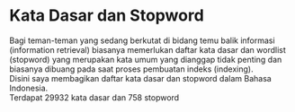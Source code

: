 # Kata Dasar dan Stopword
Bagi teman-teman yang sedang berkutat di bidang temu balik informasi (information retrieval) biasanya memerlukan daftar kata dasar dan wordlist (stopword) yang merupakan kata umum yang dianggap tidak penting dan biasanya dibuang pada saat proses pembuatan indeks (indexing).<br>
Disini saya membagikan daftar kata dasar dan stopword dalam Bahasa Indonesia.<br>
Terdapat 29932 kata dasar dan 758 stopword
